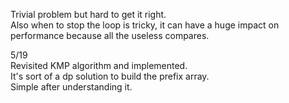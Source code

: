 Trivial problem but hard to get it right.\
Also when to stop the loop is tricky, it can have a huge impact on performance because all the useless compares.

5/19\
Revisited KMP algorithm and implemented.\
It's sort of a dp solution to build the prefix array.\
Simple after understanding it.
